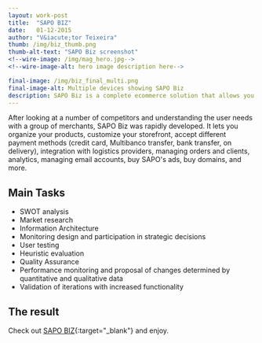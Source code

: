 ```yaml
---
layout: work-post
title:  "SAPO BIZ"
date:   01-12-2015
author: "V&iacute;tor Teixeira"
thumb: /img/biz_thumb.png
thumb-alt-text: "SAPO Biz screenshot"
<!--wire-image: /img/mag_hero.jpg-->
<!--wire-image-alt: hero image description here-->

final-image: /img/biz_final_multi.png
final-image-alt: Multiple devices showing SAPO Biz
description: SAPO Biz is a complete ecommerce solution that allows you to set up an online store to sell your goods.
---
```

After looking at a number of competitors and understanding the user needs with a group of merchants, SAPO Biz was rapidly developed. It lets you organize your products, customize your storefront, accept different payment methods (credit card, Multibanco transfer, bank transfer, on delivery), integration with logistics providers, managing orders and clients, analytics, managing email accounts, buy SAPO's ads, buy domains, and more.

## Main Tasks
- SWOT analysis
- Market research
- Information Architecture
- Monitoring design and participation in strategic decisions
- User testing
- Heuristic evaluation
- Quality Assurance
- Performance monitoring and proposal of changes determined by quantitative and qualitative data
- Validation of iterations with increased functionality

## The result
Check out [SAPO BIZ][biz]{:target="_blank"} and enjoy.

[biz]:      http://biz.sapo.pt
